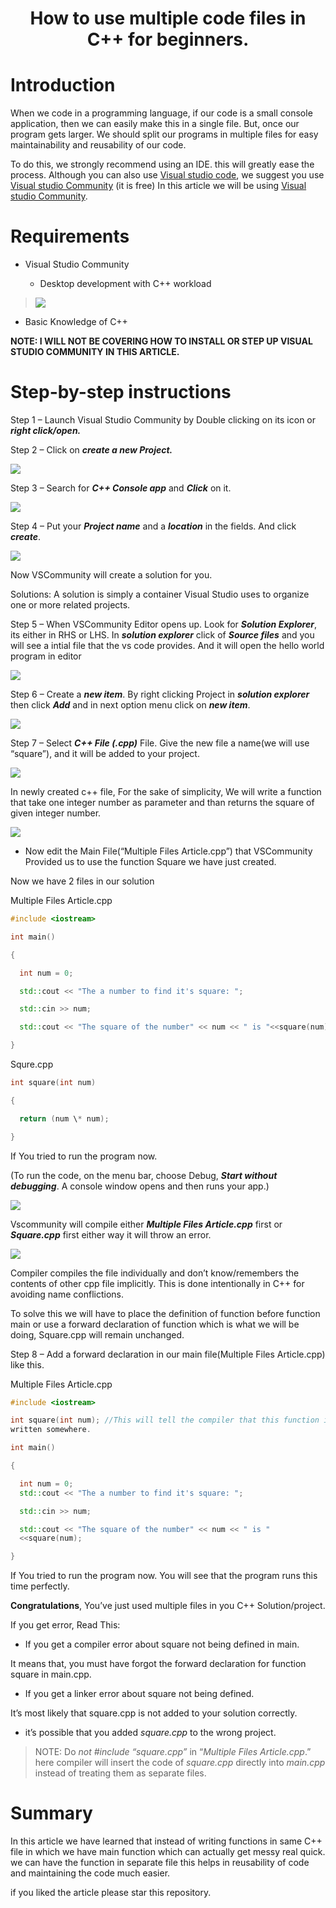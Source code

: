 ---
---

<h1 align="center"> How to use multiple code files in C++ for beginners.</h1>

# Introduction

When we code in a programming language, if our code is a small console
application, then we can easily make this in a single file. But, once
our program gets larger. We should split our programs in multiple files
for easy maintainability and reusability of our code.

To do this, we strongly recommend using an IDE. this will greatly ease
the process. Although you can also use [Visual studio
code](https://code.visualstudio.com/), we suggest you use [Visual studio
Community](https://visualstudio.microsoft.com/vs/community/) (it is
free) In this article we will be using [Visual studio
Community](https://visualstudio.microsoft.com/vs/community/).

# Requirements

  - Visual Studio Community
    
      - Desktop development with C++ workload

> ![](images/How-to-use-multiple-code-files-in-CPP-for-beginners/media/image1.png)

  - Basic Knowledge of C++

**NOTE: I WILL NOT BE COVERING HOW TO INSTALL OR STEP UP VISUAL STUDIO
COMMUNITY IN THIS ARTICLE.**

# Step-by-step instructions

Step 1 – Launch Visual Studio Community by Double clicking on its icon
or ***right click/open.***

Step 2 – Click on ***create a new Project.***

![](images/How-to-use-multiple-code-files-in-CPP-for-beginners/media/image2.png)

Step 3 – Search for ***C++ Console app*** and ***Click*** on it.

![](images/How-to-use-multiple-code-files-in-CPP-for-beginners/media/image3.png)

Step 4 – Put your ***Project name*** and a ***location*** in the fields.
And click ***create***.

![](images/How-to-use-multiple-code-files-in-CPP-for-beginners/media/image4.png)

Now VSCommunity will create a solution for you.

Solutions: A solution is simply a container Visual Studio uses to
organize one or more related projects.

Step 5 – When VSCommunity Editor opens up. Look for ***Solution
Explorer***, its either in RHS or LHS. In ***solution explorer*** click
of ***Source files*** and you will see a intial file that the vs code
provides. And it will open the hello world program in editor

![](images/How-to-use-multiple-code-files-in-CPP-for-beginners/media/image5.png)

Step 6 – Create a ***new item***. By right clicking Project in
***solution explorer*** then click ***Add*** and in next option menu
click on ***new item***.

![](images/How-to-use-multiple-code-files-in-CPP-for-beginners/media/image6.png)

Step 7 – Select ***C++ File (.cpp)*** File. Give the new file a name(we
will use “square”), and it will be added to your project.

![](images/How-to-use-multiple-code-files-in-CPP-for-beginners/media/image7.png)

In newly created c++ file, For the sake of simplicity, We will write a
function that take one integer number as parameter and than returns the
square of given integer number.

![](images/How-to-use-multiple-code-files-in-CPP-for-beginners/media/image8.png)

  - Now edit the Main File(“Multiple Files Article.cpp”) that
    VSCommunity Provided us to use the function Square we have just
    created.

Now we have 2 files in our solution

Multiple Files Article.cpp
```cpp
#include <iostream>

int main()

{

  int num = 0;

  std::cout << "The a number to find it's square: ";

  std::cin >> num;

  std::cout << "The square of the number" << num << " is "<<square(num);

}
```
Squre.cpp
```cpp
int square(int num)

{

  return (num \* num);

}
```
If You tried to run the program now.

(To run the code, on the menu bar, choose Debug, ***Start without
debugging***. A console window opens and then runs your app.)

![](images/How-to-use-multiple-code-files-in-CPP-for-beginners/media/image9.png)

Vscommunity will compile either ***Multiple Files Article.cpp*** first
or ***Square.cpp*** first either way it will throw an error.

![](images/How-to-use-multiple-code-files-in-CPP-for-beginners/media/image10.png)

Compiler compiles the file individually and don’t know/remembers the
contents of other cpp file implicitly. This is done intentionally in C++
for avoiding name conflictions.

To solve this we will have to place the definition of function before
function main or use a forward declaration of function which is what we
will be doing, Square.cpp will remain unchanged.

Step 8 – Add a forward declaration in our main file(Multiple Files
Article.cpp) like this.

Multiple Files Article.cpp
```cpp
#include <iostream>

int square(int num); //This will tell the compiler that this function is
written somewhere.

int main()

{

  int num = 0;
  std::cout << "The a number to find it's square: ";

  std::cin >> num;

  std::cout << "The square of the number" << num << " is "
  <<square(num);

}
```
If You tried to run the program now. You will see that the program runs
this time perfectly.

**Congratulations**, You’ve just used multiple files in you C++
Solution/project.

If you get error, Read This:

  - If you get a compiler error about square not being defined in main.

It means that, you must have forgot the forward declaration for function
square in main.cpp.

  - If you get a linker error about square not being defined.

It’s most likely that square.cpp is not added to your solution
correctly.

  - it’s possible that you added *square.cpp* to the wrong project.

> NOTE: Do *not* *\#include “square.cpp”* in “*Multiple Files
> Article.cpp*.” here compiler will insert the code
> of *square.cpp* directly into *main.cpp* instead of treating them as
> separate files.

# Summary

In this article we have learned that instead of writing functions in
same C++ file in which we have main function which can actually get
messy real quick. we can have the function in separate file this helps
in reusability of code and maintaining the code much easier.

if you liked the article please star this repository.


 
